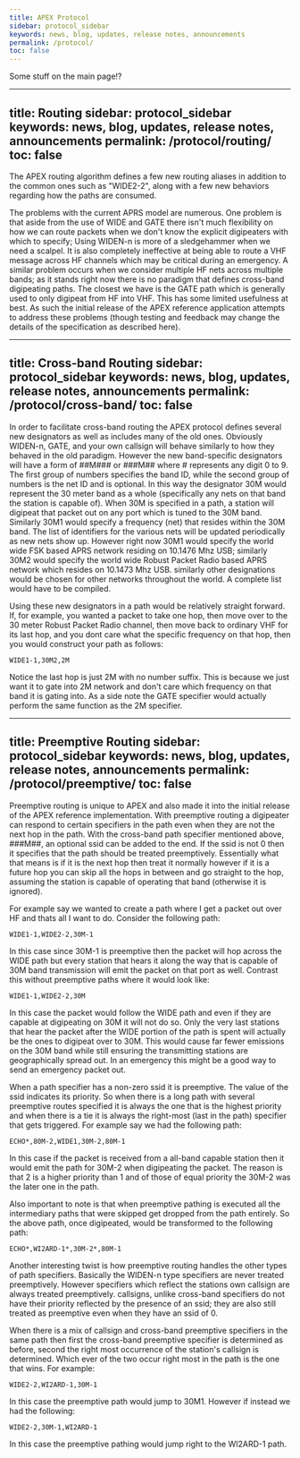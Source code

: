 ```yaml
---
title: APEX Protocol
sidebar: protocol_sidebar
keywords: news, blog, updates, release notes, announcements
permalink: /protocol/
toc: false
---
```


Some stuff on the main page!?

---
title: Routing
sidebar: protocol_sidebar
keywords: news, blog, updates, release notes, announcements
permalink: /protocol/routing/
toc: false
---

The APEX routing algorithm defines a few new routing aliases in addition to the
common ones such as "WIDE2-2", along with a few new behaviors regarding how the
paths are consumed.

The problems with the current APRS model are numerous. One problem is that
aside from the use of WIDE and GATE there isn't much flexibility on how we can
route packets when we don't know the explicit digipeaters with which to
specify; Using WIDEN-n is more of a sledgehammer when we need a scalpel. It is
also completely ineffective at being able to route a VHF message across HF
channels which may be critical during an emergency. A similar problem occurs
when we consider multiple HF nets across multiple bands; as it stands right now
there is no paradigm that defines cross-band digipeating paths. The closest we
have is the GATE path which is generally used to only digipeat from HF into
VHF. This has some limited usefulness at best. As such the initial release of
the APEX reference application attempts to address these problems (though
testing and feedback may change the details of the specification as described
here).

---
title: Cross-band Routing
sidebar: protocol_sidebar
keywords: news, blog, updates, release notes, announcements
permalink: /protocol/cross-band/
toc: false
---

In order to facilitate cross-band routing the APEX protocol defines several
new designators as well as includes many of the old ones. Obviously WIDEN-n,
GATE, and your own callsign will behave similarly to how they behaved in the
old paradigm. However the new band-specific designators will have a form of
##M### or ###M## where # represents any digit 0 to 9. The first group of
numbers specifies the band ID, while the second group of numbers is the net
ID and is optional. In this way the designator 30M would represent the 30
meter band as a whole (specifically any nets on that band the station is
capable of). When 30M is specified in a path, a station will digipeat that
packet out on any port which is tuned to the 30M band. Similarly 30M1 would
specify a frequency (net) that resides within the 30M band. The list of
identifiers for the various nets will be updated periodically as new nets show
up. However right now 30M1 would specify the world wide FSK based APRS network
residing on 10.1476 Mhz USB; similarly 30M2 would specify the world wide Robust
Packet Radio based APRS network which resides on 10.1473 Mhz USB. similarly
other designations would be chosen for other networks throughout the world. A
complete list would have to be compiled.

Using these new designators in a path would be relatively straight forward. If,
for example, you wanted a packet to take one hop, then move over to the 30
meter Robust Packet Radio channel, then move back to ordinary VHF for its last
hop, and you dont care what the specific frequency on that hop, then you would
construct your path as follows:

    WIDE1-1,30M2,2M

Notice the last hop is just 2M with no number suffix. This is because we just
want it to gate into 2M network and don't care which frequency on that band it
is gating into. As a side note the GATE specifier would actually perform the
same function as the 2M specifier.

---
title: Preemptive Routing
sidebar: protocol_sidebar
keywords: news, blog, updates, release notes, announcements
permalink: /protocol/preemptive/
toc: false
---

Preemptive routing is unique to APEX and also made it into the initial release
of the APEX reference implementation. With preemptive routing a digipeater can
respond to certain specifiers in the path even when they are not the next hop
in the path. With the cross-band path specifier mentioned above, ###M##, an
optional ssid can be added to the end. If the ssid is not 0 then it specifies
that the path should be treated preemptively. Essentially what that means is if
it is the next hop then treat it normally however if it is a future hop you can
skip all the hops in between and go straight to the hop, assuming the station
is capable of operating that band (otherwise it is ignored).

For example say we wanted to create a path where I get a packet out over HF and
thats all I want to do. Consider the following path:

    WIDE1-1,WIDE2-2,30M-1

In this case since 30M-1 is preemptive then the packet will hop across the WIDE
path but every station that hears it along the way that is capable of 30M band
transmission will emit the packet on that port as well. Contrast this without
preemptive paths where it would look like:

    WIDE1-1,WIDE2-2,30M

In this case the packet would follow the WIDE path and even if they are capable
at digipeating on 30M it will not do so. Only the very last stations that hear
the packet after the WIDE portion of the path is spent will actually be the ones
to digipeat over to 30M. This would cause far fewer emissions on the 30M band
while still ensuring the transmitting stations are geographically spread out.
In an emergency this might be a good way to send an emergency packet out.

When a path specifier has a non-zero ssid it is preemptive. The value of the
ssid indicates its priority. So when there is a long path with several
preemptive routes specified it is always the one that is the highest priority
and when there is a tie it is always the right-most (last in the path)
specifier that gets triggered. For example say we had the following path:

    ECHO*,80M-2,WIDE1,30M-2,80M-1

In this case if the packet is received from a all-band capable station then it
would emit the path for 30M-2 when digipeating the packet. The reason is that 2
is a higher priority than 1 and of those of equal priority the 30M-2 was the
later one in the path.

Also important to note is that when preemptive pathing is executed all the
intermediary paths that were skipped get dropped from the path entirely. So the
above path, once digipeated, would be transformed to the following path:

    ECHO*,WI2ARD-1*,30M-2*,80M-1

Another interesting twist is how preemptive routing handles the other types of
path specifiers. Basically the WIDEN-n type specifiers are never treated
preemptively. However specifiers which reflect the stations own callsign are
always treated preemptively. callsigns, unlike cross-band specifiers do not
have their priority reflected by the presence of an ssid; they are also still
treated as preemptive even when they have an ssid of 0.

When there is a mix of callsign and cross-band preemptive specifiers in the same
path then first the cross-band preemptive specifier is determined as before,
second the right most occurrence of the station's callsign is determined. Which
ever of the two occur right most in the path is the one that wins. For example:

    WIDE2-2,WI2ARD-1,30M-1

In this case the preemptive path would jump to 30M1. However if instead we had
the following:

    WIDE2-2,30M-1,WI2ARD-1

In this case the preemptive pathing would jump right to the WI2ARD-1 path.
